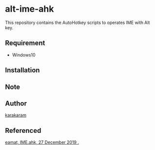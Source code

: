 alt-ime-ahk
===

This repository contains the AutoHotkey scripts to operates IME with Alt key.

## Requirement

- Windows10

## Installation

## Note

## Author

[karakaram](https://github.com/karakaram)

## Referenced

[eamat, IME.ahk, 27 December 2019 .](https://w.atwiki.jp/eamat/pages/17.html)
